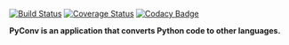 [![Build Status](https://travis-ci.org/mattheuslee/PyConv.svg?branch=master)](https://travis-ci.org/mattheuslee/PyConv)
[![Coverage Status](https://coveralls.io/repos/github/mattheuslee/PyConv/badge.svg?branch=master)](https://coveralls.io/github/mattheuslee/PyConv?branch=master)
[![Codacy Badge](https://api.codacy.com/project/badge/Grade/aa64e6f90e65482ebf73fbe5632e8413)](https://www.codacy.com/app/mattheus.lee/PyConv?utm_source=github.com&amp;utm_medium=referral&amp;utm_content=mattheuslee/PyConv&amp;utm_campaign=Badge_Grade)

__PyConv is an application that converts Python code to other languages.__

